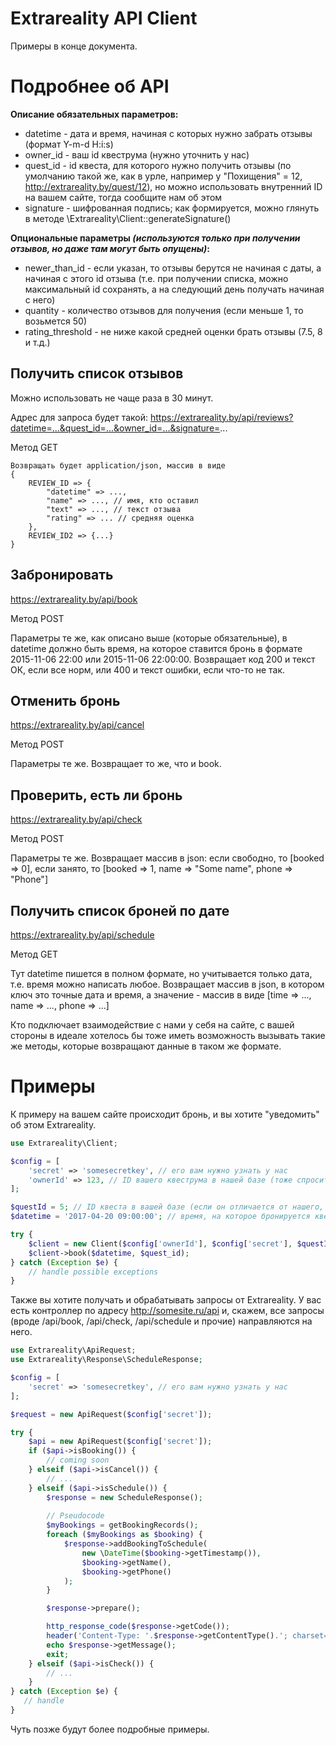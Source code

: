 Extrareality API Client
=======

Примеры в конце документа.

Подробнее об API
=======

**Описание обязательных параметров:**

* datetime - дата и время, начиная с которых нужно забрать отзывы (формат Y-m-d H:i:s)
* owner_id - ваш id квеструма (нужно уточнить у нас)
* quest_id - id квеста, для которого нужно получить отзывы (по умолчанию такой же, как в урле, например у "Похищения" = 12, http://extrareality.by/quest/12), но можно использовать внутренний ID на вашем сайте, тогда сообщите нам об этом
* signature - шифрованная подпись; как формируется, можно глянуть в методе \Extrareality\Client::generateSignature()

**Опциональные параметры _(используются только при получении отзывов, но даже там могут быть опущены)_:**

* newer_than_id - если указан, то отзывы берутся не начиная с даты, а начиная с этого id отзыва (т.е. при получении списка, можно максимальный id сохранять, а на следующий день получать начиная с него)
* quantity - количество отзывов для получения (если меньше 1, то возьмется 50)
* rating_threshold - не ниже какой средней оценки брать отзывы (7.5, 8 и т.д.)

Получить список отзывов
---

Можно использовать не чаще раза в 30 минут.

Адрес для запроса будет такой:
https://extrareality.by/api/reviews?datetime=...&quest_id=...&owner_id=...&signature=...

Метод GET

```
Возвращать будет application/json, массив в виде
{
    REVIEW_ID => {
        "datetime" => ...,
        "name" => ..., // имя, кто оставил
        "text" => ..., // текст отзыва
        "rating" => ... // средняя оценка
    },
    REVIEW_ID2 => {...}
}
```


Забронировать
---

https://extrareality.by/api/book

Метод POST

Параметры те же, как описано выше (которые обязательные), в datetime должно быть время, на которое ставится бронь в формате 2015-11-06 22:00 или 2015-11-06 22:00:00.
Возвращает код 200 и текст ОК, если все норм, или 400 и текст ошибки, если что-то не так.

Отменить бронь
---

https://extrareality.by/api/cancel

Метод POST

Параметры те же.
Возвращает то же, что и book.

Проверить, есть ли бронь
---

https://extrareality.by/api/check

Метод POST

Параметры те же.
Возвращает массив в json: если свободно, то [booked => 0], 
если занято, то [booked => 1, name => "Some name", phone => "Phone"]

Получить список броней по дате
---

https://extrareality.by/api/schedule

Метод GET

Тут datetime пишется в полном формате, но учитывается только дата, т.е. время можно написать любое.
Возвращает массив в json, в котором ключ это точные дата и время, а значение - массив в виде [time => ..., name => ..., phone => ...]

Кто подключает взаимодействие с нами у себя на сайте, с вашей стороны в идеале хотелось бы тоже иметь возможность вызывать такие же методы, которые возвращают данные в таком же формате.

Примеры
=======

К примеру на вашем сайте происходит бронь, и вы хотите "уведомить" об этом Extrareality.

```php
use Extrareality\Client;

$config = [
    'secret' => 'somesecretkey', // его вам нужно узнать у нас
    'ownerId' => 123, // ID вашего квеструма в нашей базе (тоже спросите у нас)
];

$questId = 5; // ID квеста в вашей базе (если он отличается от нашего, имеет смысл сообщить его нам, тогда мы будет отправлть именно его
$datetime = '2017-04-20 09:00:00'; // время, на которое бронируется квест

try {
    $client = new Client($config['ownerId'], $config['secret'], $questId);
    $client->book($datetime, $quest_id);
} catch (Exception $e) {
    // handle possible exceptions
}
```

Также вы хотите получать и обрабатывать запросы от Extrareality. У вас есть контроллер по адресу http://somesite.ru/api и, скажем, все запросы (вроде /api/book, /api/check, /api/schedule и прочие) направляются на него.

```php
use Extrareality\ApiRequest;
use Extrareality\Response\ScheduleResponse;

$config = [
    'secret' => 'somesecretkey', // его вам нужно узнать у нас
];

$request = new ApiRequest($config['secret']);

try {
    $api = new ApiRequest($config['secret']);
    if ($api->isBooking()) {
        // coming soon
    } elseif ($api->isCancel()) {
        // ...
    } elseif ($api->isSchedule()) {
        $response = new ScheduleResponse();
        
        // Pseudocode
        $myBookings = getBookingRecords();
        foreach ($myBookings as $booking) {
            $response->addBookingToSchedule(
                new \DateTime($booking->getTimestamp()),
                $booking->getName(),
                $booking->getPhone()
            );
        }

        $response->prepare();

        http_response_code($response->getCode());
        header('Content-Type: '.$response->getContentType().'; charset=utf-8');
        echo $response->getMessage();
        exit;
    } elseif ($api->isCheck()) {
        // ...
    }
} catch (Exception $e) {
   // handle
}
```

Чуть позже будут более подробные примеры.

